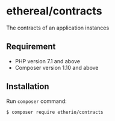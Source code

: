 # ethereal/contracts

The contracts of an application instances

## Requirement

- PHP version 7.1 and above
- Composer version 1.10 and above

## Installation

Run `composer` command:

```sh
$ composer require etherio/contracts
```
